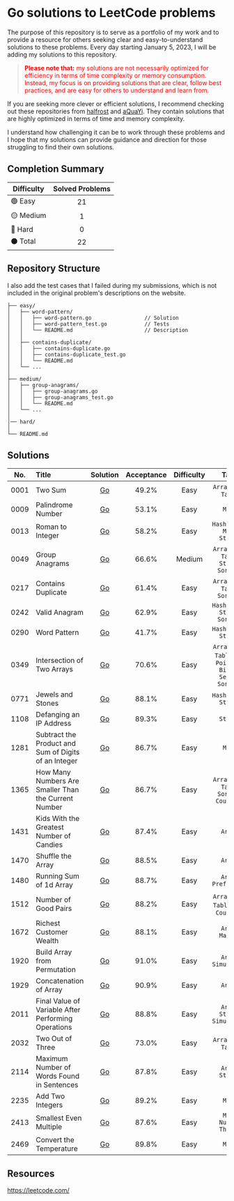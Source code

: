 # Go solutions to LeetCode problems

The purpose of this repository is to serve as a portfolio of my work and to provide a resource for others seeking clear and easy-to-understand solutions to these problems. Every day starting January 5, 2023, I will be adding my solutions to this repository.

> <p style = "color:red"><strong>Please note that:</strong> my solutions are not necessarily optimized for efficiency in terms of time complexity or memory consumption. Instead, my focus is on providing solutions that are clear, follow best practices, and are easy for others to understand and learn from.</p>

If you are seeking more clever or efficient solutions, I recommend checking out these repositories from <a href="https://github.com/halfrost/LeetCode-Go" target="_blank">halfrost</a> and <a href="https://github.com/aQuaYi/LeetCode-in-Go" target="_blank">aQuaYi</a>. They contain solutions that are highly optimized in terms of time and memory complexity.

I understand how challenging it can be to work through these problems and I hope that my solutions can provide guidance and direction for those struggling to find their own solutions.

## Completion Summary

| Difficulty             | Solved Problems |
|------------------------|:---------------:|
| :green_circle: Easy    |       21        |
| :yellow_circle: Medium |        1        |
| :red_circle: Hard      |        0        |
| :black_circle: Total   |       22        |

## Repository Structure

I also add the test cases that I failed during my submissions, which is not included in the original problem's descriptions on the website.

```ascii
├── easy/
│   ├── word-pattern/                       
│   │   ├── word-pattern.go                 // Solution
│   │   ├── word-pattern_test.go            // Tests
│   │   └── README.md                       // Description
│   │
│   ├── contains-duplicate/
│   │   ├── contains-duplicate.go
│   │   ├── contains-duplicate_test.go
│   │   └── README.md
│   └── ...
│   
├── medium/
│   ├── group-anagrams/
│   │   ├── group-anagrams.go
│   │   ├── group-anagrams_test.go
│   │   └── README.md
│   └── ...
│  
│── hard/  
│
└── README.md                            
```

## Solutions


| No.  | Title                                                |                            Solution                             | Acceptance | Difficulty |                             Tags                              |
|:----:|:-----------------------------------------------------|:---------------------------------------------------------------:|:----------:|:----------:|:-------------------------------------------------------------:|
| 0001 | Two Sum                                              |                       [Go](easy/two-sum)                        |   49.2%    |    Easy    |                     `Array` `Hash Table`                      |
| 0009 | Palindrome Number                                    |                  [Go](easy/palindrome-number)                   |   53.1%    |    Easy    |                            `Math`                             |
| 0013 | Roman to Integer                                     |                   [Go](easy/roman-to-integer)                   |   58.2%    |    Easy    |                 `Hash Table` `Math` `String`                  |
| 0049 | Group Anagrams                                       |                   [Go](medium/group-anagrams)                   |   66.6%    |   Medium   |            `Array` `Hash Table` `String` `Sorting`            |
| 0217 | Contains Duplicate                                   |                  [Go](easy/contains-duplicate)                  |   61.4%    |    Easy    |                `Array` `Hash Table` `Sorting`                 |
| 0242 | Valid Anagram                                        |                    [Go](easy/valid-anagram)                     |   62.9%    |    Easy    |                `Hash Table` `String` `Sorting`                |
| 0290 | Word Pattern                                         |                     [Go](easy/word-pattern)                     |   41.7%    |    Easy    |                     `Hash Table` `String`                     |
| 0349 | Intersection of Two Arrays                           |              [Go](easy/intersection-of-two-arrays)              |   70.6%    |    Easy    | `Array` `Hash Table` `Two Pointers` `Binary Search` `Sorting` |
| 0771 | Jewels and Stones                                    |                  [Go](easy/jewels-and-stones)                   |   88.1%    |    Easy    |                     `Hash Table` `String`                     |
| 1108 | Defanging an IP Address                              |               [Go](easy/defanging-an-ip-address)                |   89.3%    |    Easy    |                           `String`                            |
| 1281 | Subtract the Product and Sum of Digits of an Integer | [Go](easy/subtract-the-product-and-sum-of-digits-of-an-integer) |   86.7%    |    Easy    |                            `Math`                             |
| 1365 | How Many Numbers Are Smaller Than the Current Number | [Go](easy/how-many-numbers-are-smaller-than-the-current-number) |   86.7%    |    Easy    |           `Array` `Hash Table` `Sorting` `Counting`           |
| 1431 | Kids With the Greatest Number of Candies             |       [Go](easy/kids-with-the-greatest-number-of-candies)       |   87.4%    |    Easy    |                            `Array`                            |
| 1470 | Shuffle the Array                                    |                  [Go](easy/shuffle-the-array)                   |   88.5%    |    Easy    |                            `Array`                            |
| 1480 | Running Sum of 1d Array                              |               [Go](easy/running-sum-of-1d-array)                |   88.7%    |    Easy    |                     `Array` `Prefix Sum`                      |
| 1512 | Number of Good Pairs                                 |                 [Go](easy/number-of-good-pairs)                 |   88.2%    |    Easy    |            `Array` `Hash Table` `Math` `Counting`             |
| 1672 | Richest Customer Wealth                              |               [Go](easy/richest-customer-wealth)                |   88.1%    |    Easy    |                       `Array` `Matrix`                        |
| 1920 | Build Array from Permutation                         |             [Go](easy/build-array-from-permutation)             |   91.0%    |    Easy    |                     `Array` `Simulation`                      |
| 1929 | Concatenation of Array                               |                [Go](easy/concatenation-of-array)                |   90.9%    |    Easy    |                            `Array`                            |
| 2011 | Final Value of Variable After Performing Operations  | [Go](easy/final-value-of-variable-after-performing-operations)  |   88.8%    |    Easy    |                 `Array` `String` `Simulation`                 |
| 2032 | Two Out of Three                                     |                   [Go](easy/two-out-of-three)                   |   73.0%    |    Easy    |                     `Array` `Hash Table`                      |
| 2114 | Maximum Number of Words Found in Sentences           |      [Go](easy/maximum-number-of-words-found-in-sentences)      |   87.8%    |    Easy    |                       `Array` `String`                        |
| 2235 | Add Two Integers                                     |                   [Go](easy/add-two-integers)                   |   89.2%    |    Easy    |                            `Math`                             |
| 2413 | Smallest Even Multiple                               |                [Go](easy/smallest-even-multiple)                |   87.6%    |    Easy    |                    `Math` `Number Theory`                     |
| 2469 | Convert the Temperature                              |               [Go](easy/convert-the-temperature)                |   89.8%    |    Easy    |                            `Math`                             |



## Resources

https://leetcode.com/
